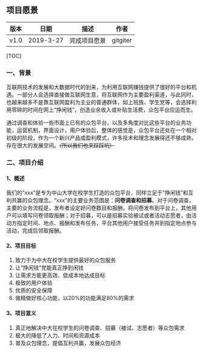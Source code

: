 ## 项目愿景

| 版本 |   日期    | 描述 |  作者   |
| :--: | :-------: | :--: | :-----: |
| v1.0 | 2019-3-27 | 完成项目愿景 | gitgiter |

[TOC]

### 一、背景
互联网技术的发展和大数据时代的到来，为利用互联网赚钱提供了很好的平台和机遇。一部分人会选择直接做互联网生意，将互联网作为主要盈利渠道，与此同时，也越来越多不是靠互联网盈利为主业的普通群体，如上班族、学生党等，会选择利用零碎的时间在网上“挣闲钱”，创造业余收入或补贴生活费，众包平台应运而生。

通过调查和体验一些市面上已有的众包平台，以及多角度对比这些平台的业务功能，运营机制，界面设计，用户体验后，整体的感觉是，众包平台还处在一个相对初级的阶段，作为一个新兴产品或盈利模式，许多技术和理念发展得还不够成熟，存在很大的发展空间。~~（所以我们也来踩踩坑）~~

### 二、项目介绍

#### 1、概述
我们的“xxx”是专为中山大学在校学生打造的众包平台，同样立足于“挣闲钱”和互利共赢的众包理念。“xxx”的主要业务范围是：**问卷调查和招募**。对于问卷调查，主要的业务流程是，发布者设定好问卷数目和报酬，将问卷发布到平台上，其他用户可以填写问卷领取报酬；对于招募，可以是招募实验被试或者活动志愿者，由活动方指定时间、地点、报酬和发布任务，平台其他用户接受任务并到指定地点参与活动，完成后领取报酬。

#### 2、项目目标
1. 致力于为中大在校学生提供最好的众包服务
2. 让“挣闲钱”党能真正挣到闲钱
3. 让需求方能更高效、低成本地达成目标
4. 极致的用户体验
5. 优质的安全保障
6. 做精做好核心功能，以20%的功能满足80%的需求

#### 3、项目意义
1. 真正地解决中大在校学生的问卷调查、招募（被试、志愿者）等众包需求
2. 极大的降低了人力、时间和资源成本
3. 普及众包理念，提倡互利共赢，发展众包经济

